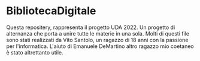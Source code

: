 # BibliotecaDigitale
Questa repositery, rappresenta il progetto UDA 2022. Un progetto di alternanza che porta a unire tutte le materie in una sola.
Molti di questi file sono stati realizzati da Vito Santolo, un ragazzo di 18 anni con la passione per l'informatica. L'aiuto di Emanuele DeMartino altro ragazzo mio coetaneo è 
stato altrettanto utile.
